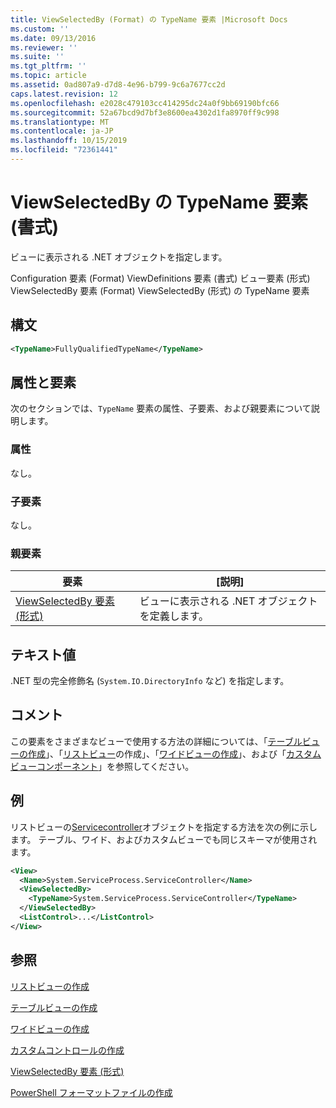 ```yaml
---
title: ViewSelectedBy (Format) の TypeName 要素 |Microsoft Docs
ms.custom: ''
ms.date: 09/13/2016
ms.reviewer: ''
ms.suite: ''
ms.tgt_pltfrm: ''
ms.topic: article
ms.assetid: 0ad807a9-d7d8-4e96-b799-9c6a7677cc2d
caps.latest.revision: 12
ms.openlocfilehash: e2028c479103cc414295dc24a0f9bb69190bfc66
ms.sourcegitcommit: 52a67bcd9d7bf3e8600ea4302d1fa8970ff9c998
ms.translationtype: MT
ms.contentlocale: ja-JP
ms.lasthandoff: 10/15/2019
ms.locfileid: "72361441"
---
```

# <a name="typename-element-for-viewselectedby-format"></a>ViewSelectedBy の TypeName 要素 (書式)

ビューに表示される .NET オブジェクトを指定します。

Configuration 要素 (Format) ViewDefinitions 要素 (書式) ビュー要素 (形式) ViewSelectedBy 要素 (Format) ViewSelectedBy (形式) の TypeName 要素

## <a name="syntax"></a>構文

```xml
<TypeName>FullyQualifiedTypeName</TypeName>
```

## <a name="attributes-and-elements"></a>属性と要素

次のセクションでは、`TypeName` 要素の属性、子要素、および親要素について説明します。

### <a name="attributes"></a>属性

なし。

### <a name="child-elements"></a>子要素

なし。

### <a name="parent-elements"></a>親要素

|要素|[説明]|
|-------------|-----------------|
|[ViewSelectedBy 要素 (形式)](./viewselectedby-element-format.md)|ビューに表示される .NET オブジェクトを定義します。|

## <a name="text-value"></a>テキスト値

.NET 型の完全修飾名 (`System.IO.DirectoryInfo` など) を指定します。

## <a name="remarks"></a>コメント

この要素をさまざまなビューで使用する方法の詳細については、「[テーブルビューの作成](./creating-a-table-view.md)」、「[リストビュー](./creating-a-list-view.md)の作成」、「[ワイドビューの作成](./creating-a-wide-view.md)」、および「[カスタムビューコンポーネント](./creating-custom-controls.md)」を参照してください。

## <a name="example"></a>例

リストビューの[Servicecontroller](/dotnet/api/System.ServiceProcess.ServiceController)オブジェクトを指定する方法を次の例に示します。 テーブル、ワイド、およびカスタムビューでも同じスキーマが使用されます。

```xml
<View>
  <Name>System.ServiceProcess.ServiceController</Name>
  <ViewSelectedBy>
    <TypeName>System.ServiceProcess.ServiceController</TypeName>
  </ViewSelectedBy>
  <ListControl>...</ListControl>
</View>
```

## <a name="see-also"></a>参照

[リストビューの作成](./creating-a-list-view.md)

[テーブルビューの作成](./creating-a-table-view.md)

[ワイドビューの作成](./creating-a-wide-view.md)

[カスタムコントロールの作成](./creating-custom-controls.md)

[ViewSelectedBy 要素 (形式)](./viewselectedby-element-format.md)

[PowerShell フォーマットファイルの作成](./writing-a-powershell-formatting-file.md)
